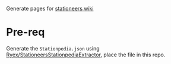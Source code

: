 Generate pages for [stationeers wiki](https://stationeers-wiki.com)


# Pre-req

Generate the `Stationpedia.json` using [Ryex/StationeersStationpediaExtractor](https://github.com/Ryex/StationeersStationpediaExtractor), place the file in this repo.
